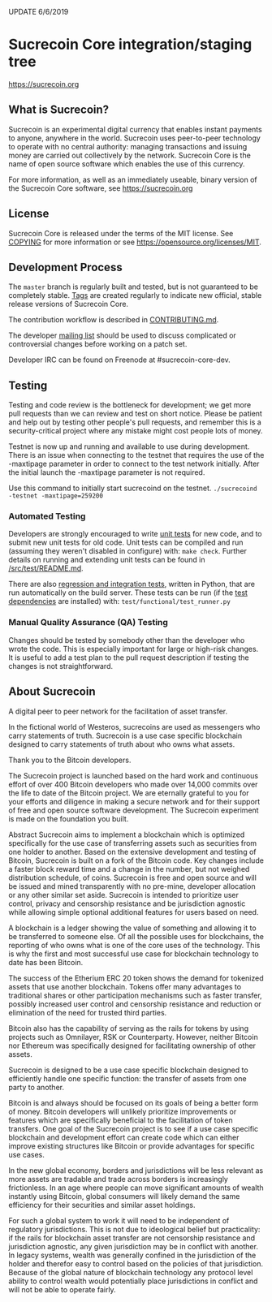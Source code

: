UPDATE 6/6/2019

Sucrecoin Core integration/staging tree
=====================================

https://sucrecoin.org

What is Sucrecoin?
----------------

Sucrecoin is an experimental digital currency that enables instant payments to
anyone, anywhere in the world. Sucrecoin uses peer-to-peer technology to operate
with no central authority: managing transactions and issuing money are carried
out collectively by the network. Sucrecoin Core is the name of open source
software which enables the use of this currency.

For more information, as well as an immediately useable, binary version of
the Sucrecoin Core software, see https://sucrecoin.org

License
-------

Sucrecoin Core is released under the terms of the MIT license. See [COPYING](COPYING) for more
information or see https://opensource.org/licenses/MIT.

Development Process
-------------------

The `master` branch is regularly built and tested, but is not guaranteed to be
completely stable. [Tags](https://github.com/SucrecoinProject) are created
regularly to indicate new official, stable release versions of Sucrecoin Core.

The contribution workflow is described in [CONTRIBUTING.md](CONTRIBUTING.md).

The developer [mailing list](https://lists.linuxfoundation.org/mailman/listinfo/sucrecoin-dev)
should be used to discuss complicated or controversial changes before working
on a patch set.

Developer IRC can be found on Freenode at #sucrecoin-core-dev.

Testing
-------

Testing and code review is the bottleneck for development; we get more pull
requests than we can review and test on short notice. Please be patient and help out by testing
other people's pull requests, and remember this is a security-critical project where any mistake might cost people
lots of money.

Testnet is now up and running and available to use during development. There is an issue when connecting to the testnet that requires the use of the -maxtipage parameter in order to connect to the test network initially. After the initial launch the -maxtipage parameter is not required.

Use this command to initially start sucrecoind on the testnet. <code>./sucrecoind -testnet -maxtipage=259200</code>

### Automated Testing

Developers are strongly encouraged to write [unit tests](src/test/README.md) for new code, and to
submit new unit tests for old code. Unit tests can be compiled and run
(assuming they weren't disabled in configure) with: `make check`. Further details on running
and extending unit tests can be found in [/src/test/README.md](/src/test/README.md).

There are also [regression and integration tests](/test), written
in Python, that are run automatically on the build server.
These tests can be run (if the [test dependencies](/test) are installed) with: `test/functional/test_runner.py`


### Manual Quality Assurance (QA) Testing

Changes should be tested by somebody other than the developer who wrote the
code. This is especially important for large or high-risk changes. It is useful
to add a test plan to the pull request description if testing the changes is
not straightforward.


About Sucrecoin
----------------
A digital peer to peer network for the facilitation of asset transfer.



In the fictional world of Westeros, sucrecoins are used as messengers who carry statements of truth. Sucrecoin is a use case specific blockchain designed to carry statements of truth about who owns what assets.



Thank you to the Bitcoin developers.

The Sucrecoin project is launched based on the hard work and continuous effort of over 400 Bitcoin developers who made over 14,000 commits over the life to date of the Bitcoin project. We are eternally grateful to you for your efforts and diligence in making a secure network and for their support of free and open source software development.  The Sucrecoin experiment is made on the foundation you built.


Abstract
Sucrecoin aims to implement a blockchain which is optimized specifically for the use case of transferring assets such as securities from one holder to another. Based on the extensive development and testing of Bitcoin, Sucrecoin is built on a fork of the Bitcoin code. Key changes include a faster block reward time and a change in the number, but not weighed distribution schedule, of coins. Sucrecoin is free and open source and will be issued and mined transparently with no pre-mine, developer allocation or any other similar set aside. Sucrecoin is intended to prioritize user control, privacy and censorship resistance and be jurisdiction agnostic while allowing simple optional additional features for users based on need.



A blockchain is a ledger showing the value of something and allowing it to be transferred to someone else. Of all the possible uses for blockchains, the reporting of who owns what is one of the core uses of the technology.  This is why the first and most successful use case for blockchain technology to date has been Bitcoin.

The success of the Etherium ERC 20 token shows the demand for tokenized assets that use another blockchain.  Tokens offer many advantages to traditional shares or other participation mechanisms such as faster transfer, possibly increased user control and censorship resistance and reduction or elimination of the need for trusted third parties.

Bitcoin also has the capability of serving as the rails for tokens by using projects such as Omnilayer, RSK or Counterparty. However, neither Bitcoin nor Ethereum was specifically designed for facilitating ownership of other assets.

Sucrecoin is designed to be a use case specific blockchain designed to efficiently handle one specific function: the transfer of assets from one party to another.

Bitcoin is and always should be focused on its goals of being a better form of money. Bitcoin developers will unlikely prioritize improvements or features which are specifically beneficial to the facilitation of token transfers.  One goal of the Sucrecoin project is to see if a use case specific blockchain and development effort can create code which can either improve existing structures like Bitcoin or provide advantages for specific use cases.

In the new global economy, borders and jurisdictions will be less relevant as more assets are tradable and trade across borders is increasingly frictionless. In an age where people can move significant amounts of wealth instantly using Bitcoin, global consumers will likely demand the same efficiency for their securities and similar asset holdings.

For such a global system to work it will need to be independent of regulatory jurisdictions.  This is not due to ideological belief but practicality: if the rails for blockchain asset transfer are not censorship resistance and jurisdiction agnostic, any given jurisdiction may be in conflict with another.  In legacy systems, wealth was generally confined in the jurisdiction of the holder and therefor easy to control based on the policies of that jurisdiction. Because of the global nature of blockchain technology any protocol level ability to control wealth would potentially place jurisdictions in conflict and will not be able to operate fairly.  
